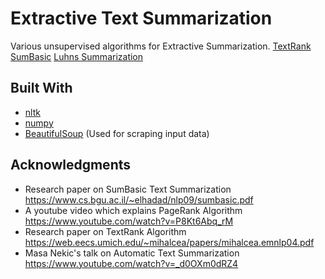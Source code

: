 # Extractive Text Summarization

Various  unsupervised algorithms for Extractive Summarization.
[TextRank](Text_Rank.ipynb)
[SumBasic](Sum_Basic.ipynb)
[Luhns Summarization](luhn_sum.py)


## Built With

* [nltk](https://www.nltk.org/)
* [numpy](https://numpy.org/)
* [BeautifulSoup](https://www.crummy.com/software/BeautifulSoup/bs4/doc/) (Used for scraping input data)


## Acknowledgments

* Research paper on SumBasic Text Summarization https://www.cs.bgu.ac.il/~elhadad/nlp09/sumbasic.pdf 
* A youtube video which explains PageRank Algorithm https://www.youtube.com/watch?v=P8Kt6Abq_rM
* Research paper on TextRank Algorithm https://web.eecs.umich.edu/~mihalcea/papers/mihalcea.emnlp04.pdf
* Masa Nekic's talk on Automatic Text Summarization https://www.youtube.com/watch?v=_d0OXm0dRZ4
